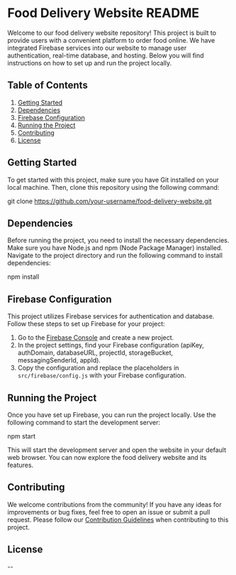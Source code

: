# Food Delivery Website README

Welcome to our food delivery website repository! This project is built to provide users with a convenient platform to order food online. We have integrated Firebase services into our website to manage user authentication, real-time database, and hosting. Below you will find instructions on how to set up and run the project locally.

## Table of Contents
1. [Getting Started](#getting-started)
2. [Dependencies](#dependencies)
3. [Firebase Configuration](#firebase-configuration)
4. [Running the Project](#running-the-project)
5. [Contributing](#contributing)
6. [License](#license)

## Getting Started
To get started with this project, make sure you have Git installed on your local machine. Then, clone this repository using the following command:

git clone https://github.com/your-username/food-delivery-website.git


## Dependencies
Before running the project, you need to install the necessary dependencies. Make sure you have Node.js and npm (Node Package Manager) installed. Navigate to the project directory and run the following command to install dependencies:

npm install


## Firebase Configuration
This project utilizes Firebase services for authentication and database. Follow these steps to set up Firebase for your project:

1. Go to the [Firebase Console](https://console.firebase.google.com/) and create a new project.
2. In the project settings, find your Firebase configuration (apiKey, authDomain, databaseURL, projectId, storageBucket, messagingSenderId, appId).
3. Copy the configuration and replace the placeholders in `src/firebase/config.js` with your Firebase configuration.

## Running the Project
Once you have set up Firebase, you can run the project locally. Use the following command to start the development server:

npm start


This will start the development server and open the website in your default web browser. You can now explore the food delivery website and its features.

## Contributing
We welcome contributions from the community! If you have any ideas for improvements or bug fixes, feel free to open an issue or submit a pull request. Please follow our [Contribution Guidelines](CONTRIBUTING.md) when contributing to this project.

## License
--
